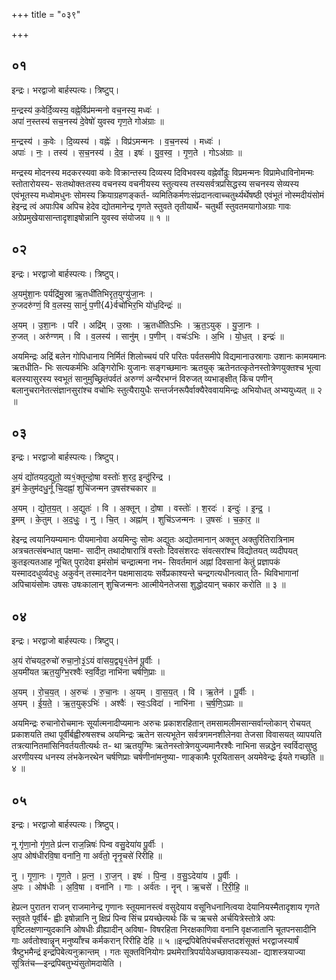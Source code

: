 +++
title = "०३९"

+++


## ०१
इन्द्रः। भरद्वाजो बार्हस्पत्यः। त्रिष्टुप्।

म॒न्द्रस्य॑ क॒वेर्दि॒व्यस्य॒ वह्ने॒र्विप्र॑मन्मनो वच॒नस्य॒ मध्वः॑ ।  
अपा॑ न॒स्तस्य॑ सच॒नस्य॑ दे॒वेषो॑ युवस्व गृण॒ते गोअ॑ग्राः ॥

म॒न्द्रस्य॑ । क॒वेः । दि॒व्यस्य॑ । वह्नेः॑ । विप्र॑ऽमन्मनः । व॒च॒नस्य॑ । मध्वः॑ ।  
अपाः॑ । नः॒ । तस्य॑ । स॒च॒नस्य॑ । दे॒व॒ । इषः॑ । यु॒व॒स्व॒ । गृ॒ण॒ते । गोऽअ॑ग्राः ॥

मन्द्रस्य मोदनस्य मदकरस्यवा कवेः विक्रान्तस्य दिव्यस्य दिविभवस्य वह्नेर्वोढुः विप्रमन्मनः विप्रामेधाविनोमन्मः स्तोतारोयस्य- सःतथोक्तःतस्य वचनस्य वचनीयस्य स्तुत्यस्य तस्यसर्वत्रप्रसिद्धस्य सचनस्य सेव्यस्य एवंभूतस्य मध्वोमधुनः सोमस्य क्रियाग्रहणङ्कर्त- व्यमितिकर्मणःसंप्रदानत्वाच्चतुर्थ्यर्थेषष्ठी एवंभूतं नोस्मदीयंसोमं हेइन्द्र त्वं अपाःपिब अपिच हेदेव द्योतमानेन्द्र गृणते स्तुवते तृतीयार्थे- चतुर्थी स्तुवतमयागोअग्राः गावः अग्रेप्रमुखेयासान्तादृशाइषोन्नानि युवस्व संयोजय ॥ १ ॥

## ०२
इन्द्रः। भरद्वाजो बार्हस्पत्यः। त्रिष्टुप्।

अ॒यमु॑शा॒नः पर्यद्रि॑मु॒स्रा ऋ॒तधी॑तिभिरृत॒युग्यु॑जा॒नः ।  
रु॒जदरु॑ग्णं॒ वि व॒लस्य॒ सानुं॑ प॒णी{4}र्वचो॑भिर॒भि यो॑ध॒दिन्द्रः॑ ॥

अ॒यम् । उ॒शा॒नः । परि॑ । अद्रि॑म् । उ॒स्राः । ऋ॒तधी॑तिऽभिः । ऋ॒त॒ऽयुक् । यु॒जा॒नः ।  
रु॒जत् । अरु॑ग्णम् । वि । व॒लस्य॑ । सानु॑म् । प॒णीन् । वचः॑ऽभिः । अ॒भि । यो॒ध॒त् । इन्द्रः॑ ॥

अयमिन्द्रः अद्रिं बलेन गोपिधानाय निर्मितं शिलोच्चयं परि परितः पर्वतसमीपे विद्यमानाउस्रागाः उशानः कामयमानः ऋतधीति- भिः सत्यकर्मभिः अङ्गिरोभिः युजानः सङ्गच्छमानः ऋतयुक् ऋतेनतत्कृतेनस्तोत्रेणयुक्तश्च भूत्वा बलस्यासुरस्य स्वभूतं सानुमुच्छ्रितंपर्वतं अरुग्णं अन्यैरभग्नं विरुजत् व्यभाङ्क्षीत् किंच पणीन् बलानुचरानेतत्संज्ञानसुरांश्च वचोभिः स्तुत्यैरायुधैः सन्तर्जनरूपैर्वाक्यैरेववायमिन्द्रः अभियोधत् अभ्ययुध्यत् ॥ २ ॥

## ०३
इन्द्रः। भरद्वाजो बार्हस्पत्यः। त्रिष्टुप्।

अ॒यं द्यो॑तयद॒द्युतो॒ व्य१॒॑क्तून्दो॒षा वस्तोः॑ श॒रद॒ इन्दु॑रिन्द्र ।  
इ॒मं के॒तुम॑दधु॒र्नू चि॒दह्नां॒ शुचि॑जन्मन उ॒षस॑श्चकार ॥

अ॒यम् । द्यो॒त॒य॒त् । अ॒द्युतः॑ । वि । अ॒क्तून् । दो॒षा । वस्तोः॑ । श॒रदः॑ । इन्दुः॑ । इ॒न्द्र॒ ।  
इ॒मम् । के॒तुम् । अ॒द॒धुः॒ । नु । चि॒त् । अह्ना॑म् । शुचि॑ऽजन्मनः । उ॒षसः॑ । च॒का॒र॒ ॥

हेइन्द्र त्वयानियम्यमानः पीयमानोवा अयमिन्दुः सोमः अद्युतः अद्योतमानान् अक्तून् अक्तुरितिरात्रिनाम अत्रचतत्संबन्धात् पक्षमा- सादीन् तथादोषारात्रिं वस्तोः दिवसंशरदः संवत्सरांश्च विद्योतयत् व्यदीपयत् कुतइत्यतआह नूचित् पुरादेवा इमंसोमं चन्द्रात्मना नभ- सिवर्तमानं अह्नां दिवसानां केतुं प्रज्ञापकं यस्माददधुर्व्यदधुः अकुर्वन् तस्मादनेन पक्षमासादयः सर्वेप्रकाश्यन्ते चन्द्रगत्यधीनत्वात् ति- थिविभागानां अपिचायंसोमः उषसः उषःकालान् शुचिजन्मनः आत्मीयेनतेजसा शुद्धोदयान् चकार करोति ॥ ३ ॥

## ०४
इन्द्रः। भरद्वाजो बार्हस्पत्यः। त्रिष्टुप्।

अ॒यं रो॑चयद॒रुचो॑ रुचा॒नो॒३॒॑ऽयं वा॑सय॒द्व्यृ१॒॑तेन॑ पू॒र्वीः ।  
अ॒यमी॑यत ऋत॒युग्भि॒रश्वैः॑ स्व॒र्विदा॒ नाभि॑ना चर्षणि॒प्राः ॥

अ॒यम् । रो॒च॒य॒त् । अ॒रुचः॑ । रु॒चा॒नः । अ॒यम् । वा॒स॒य॒त् । वि । ऋ॒तेन॑ । पू॒र्वीः ।  
अ॒यम् । ई॒य॒ते॒ । ऋ॒त॒युक्ऽभिः॑ । अश्वैः॑ । स्वः॒ऽविदा॑ । नाभि॑ना । च॒र्ष॒णि॒ऽप्राः ॥

अयमिन्द्रः रुचानोरोचमानः सूर्यात्मनादीप्यमानः अरुचः प्रकाशरहितान् तमसामलीमसान्सर्वान्लोकान् रोचयत् प्रकाशयति तथा पूर्वीर्बह्वीरुषसश्च अयमिन्द्रः ऋतेन सत्यभूतेन सर्वत्रगमनशीलेनवा तेजसा विवासयत् व्यापयति तत्रत्यानितमांसिनिवर्तयतीत्यर्थः त- था ऋतयुग्मिः ऋतेनस्तोत्रेणयुज्यमानैरश्वैः नाभिना सन्नद्धेन स्वर्विदासुष्ठु अरणीयस्य धनस्य लंभकेनरथेन चर्षणिप्राः चर्षणीनांमनुष्या- णाङ्कामैः पूरयितासन् अयमेवेन्द्रः ईयते गच्छति ॥ ४ ॥

## ०५
इन्द्रः। भरद्वाजो बार्हस्पत्यः। त्रिष्टुप्।

नू गृ॑णा॒नो गृ॑ण॒ते प्र॑त्न राज॒न्निषः॑ पिन्व वसु॒देया॑य पू॒र्वीः ।  
अ॒प ओष॑धीरवि॒षा वना॑नि॒ गा अर्व॑तो॒ नॄनृ॒चसे॑ रिरीहि ॥

नु । गृ॒णा॒नः । गृ॒ण॒ते । प्र॒त्न॒ । रा॒ज॒न् । इषः॑ । पि॒न्व॒ । व॒सु॒ऽदेया॑य । पू॒र्वीः ।  
अ॒पः । ओष॑धीः । अ॒वि॒षा । वना॑नि । गाः । अर्व॑तः । नॄन् । ऋ॒चसे॑ । रि॒री॒हि॒ ॥

हेप्रत्न पुरातन राजन् राजमानेन्द्र गृणानः स्तूयमानस्त्वं वसुदेयाय वसूनिधनानित्वया देयानियस्मैतादृशाय गृणते स्तुवते पूर्वीर्ब- ह्वीः इषोन्नानि नु क्षिप्रं पिन्व सिंच प्रयच्छेत्यर्थः किं च ऋचसे अर्चयित्रेस्तोत्रे अपः वृष्टिलक्षणान्युदकानि ओषधीः व्रीह्यादीन् अविषा- विषरहिता निरक्षकाणिवा वनानि वृक्षजातानि चूतपनसादीनि गाः अर्वतोश्वान्नॄन् मनुष्याँश्च कर्मकरान् रिरीहि देहि ॥ ५ ॥इन्द्रपिबेतिपंचर्चंसप्तदशंसूक्तं भरद्वाजस्यार्षं त्रैष्टुभमैन्द्रं इन्द्रपिबेत्यनुक्रान्तम् । गतः सूक्तविनियोगः प्रथमेरात्रिपर्यायेअच्छावाकस्यआ- द्याशस्त्रयाज्या सूत्रितंच—इन्द्रपिबतुभ्यंसुतोमदायेति ।